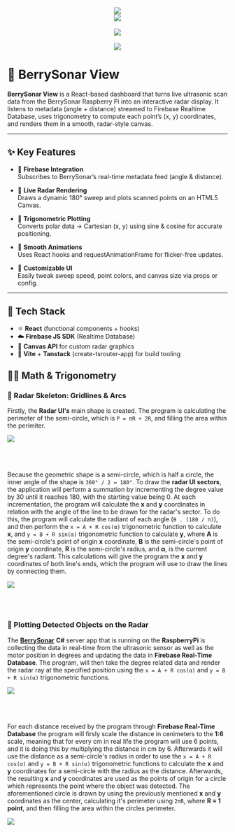 
<div align=center>
  <img src="https://github.com/user-attachments/assets/efff3c08-00dc-4a4d-af83-1ddbd9bd82f7"/>
</div>

<div align=center>
  <img src="https://github.com/user-attachments/assets/1892a68c-c669-4ee7-ba68-c113863caf2d"/>
</div>

<br/>

<div align=center>
  <img src="https://github.com/user-attachments/assets/f4a817d8-6212-42cc-bf24-92f0419da7fe"/>
</div>

<br/>

<div align=center>
  <img src="https://github.com/user-attachments/assets/e7ce7ff8-e20f-406a-a289-d46e916f7cec"/>
</div>


# 🍓 BerrySonar View

**BerrySonar View** is a React-based dashboard that turns live ultrasonic scan data from the BerrySonar Raspberry Pi into an interactive radar display. It listens to metadata (angle + distance) streamed to Firebase Realtime Database, uses trigonometry to compute each point’s (x, y) coordinates, and renders them in a smooth, radar-style canvas.

---

## ✨ Key Features

- 🔗 **Firebase Integration**  
  Subscribes to BerrySonar’s real-time metadata feed (angle & distance).

- 📡 **Live Radar Rendering**  
  Draws a dynamic 180° sweep and plots scanned points on an HTML5 Canvas.

- 📐 **Trigonometric Plotting**  
  Converts polar data → Cartesian (x, y) using sine & cosine for accurate positioning.

- 💨 **Smooth Animations**  
  Uses React hooks and requestAnimationFrame for flicker-free updates.

- 🎨 **Customizable UI**  
  Easily tweak sweep speed, point colors, and canvas size via props or config.

---

## 🧱 Tech Stack

- ⚛️ **React** (functional components + hooks)  
- ☁️ **Firebase JS SDK** (Realtime Database)  
- 🎨 **Canvas API** for custom radar graphics  
- 🔧 **Vite** + **Tanstack** (create-tsrouter-app) for build tooling

## 📐➰ Math & Trigonometry

### 📡 Radar Skeleton: Gridlines & Arcs

Firstly, the **Radar UI's** main shape is created. The program is calculating the perimeter of the semi-circle, which is ```P = πR + 2R```, and filling the area within the perimiter. 

<div align=left>
  <img src="https://github.com/user-attachments/assets/00d54152-0c01-40bf-837b-d7c252166968"/>
</div>

<br/>
<br/>
<br/>

Because the geometric shape is a semi-circle, which is half a circle, the inner angle of the shape is ```360° / 2 = 180°```. To draw the **radar UI sectors**, the application will perform a summation by incrementing the degree value by 30 until it reaches 180, with the starting value being 0. At each incrementation, the program will calculate the **x** and **y** coordinates in relation with the angle of the line to be drawn for the radar's sector. To do this, the program will calculate the radiant of each angle (```θ . (180 / π)```), and then perform the ```x = A + R cos(α)``` trigonometric function to calculate **x**, and ```y = B + R sin(α)``` trigonometric function to calculate **y**, where **A** is the semi-circle's point of origin **x** coordinate, **B** is the semi-circle's point of origin **y** coordinate, **R** is the semi-circle's radius, and **α**, is the current degree's radiant. This calculations will give the program the **x** and **y** coordinates of both line's ends, which the program will use to draw the lines by connecting them.  


<div align=left>
  <img src="https://github.com/user-attachments/assets/a90834d7-433c-49d1-869d-12b025ee1cf4"/>
</div>

<br/>
<br/>
<br/>

### 📍 Plotting Detected Objects on the Radar


The [**BerrySonar**](https://github.com/CSharpTeoMan911/BerrySonar) **C#** server app that is running on the **RaspberryPi** is collecting the data in real-time from the ultrasonic sensor as well as the motor position in degrees and updating the data in **Firebase Real-Time Database**. The program, will then take the degree related data and render the radar ray at the specified position using the ```x = A + R cos(α)``` and ```y = B + R sin(α)``` trigonometric functions.


<div align=left>
  <img src="https://github.com/user-attachments/assets/8301b534-3160-4e70-aac5-6c3c46811c38"/>
</div>

<br/>
<br/>
<br/>

For each distance received by the program through **Firebase Real-Time Database** the program will firsly scale the distance in cenimeters to the **1:6** scale, meaning that for every cm in real life the program will use 6 points, and it is doing this by multiplying the distance in cm by 6. Afterwards it will use the distance as a semi-circle's radius in order to use the ```x = A + R cos(α)``` and ```y = B + R sin(α)``` trigonometric functions to calculate the **x** and **y** coordinates for a semi-circle with the radius as the distance. Afterwards, the resulting **x** and **y** coordinates are used as the points of origin for a circle which represents the point where the object was detected. The aforementioned circle is drawn by using the previously mentioned **x** and **y** coordinates as the center, calculating it's perimeter using ```2πR```, where **R = 1 point**, and then filling the area within the circles perimeter.  

<div align=left>
  <img src="https://github.com/user-attachments/assets/31b0c93e-8a2d-4373-8de2-73f433c8c55b"/>
</div>





